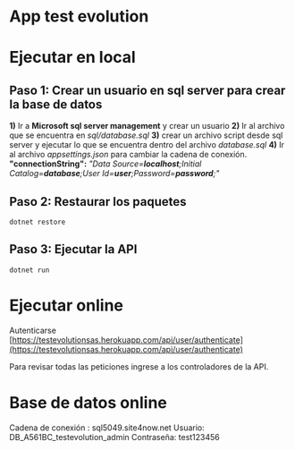 # App test evolution

# Ejecutar en local

## Paso 1:  Crear un usuario en sql server para crear la base de datos
**1)** Ir a **Microsoft sql server management** y crear un usuario
**2)** Ir al archivo que se encuentra en *sql/database.sql*
**3)** crear un archivo script desde sql server y ejecutar lo que se encuentra dentro del archivo *database.sql*
**4)** Ir al archivo *appsettings.json* para cambiar la cadena de conexión.
**"connectionString":** *"Data Source=**localhost**;Initial Catalog=**database**;User Id=**user**;Password=**password**;"*

## Paso 2: Restaurar los paquetes

```
dotnet restore
```

## Paso 3: Ejecutar la API
```
dotnet run
```
# Ejecutar online
Autenticarse
[https://testevolutionsas.herokuapp.com/api/user/authenticate](https://testevolutionsas.herokuapp.com/api/user/authenticate)

Para revisar todas las peticiones ingrese a los controladores de la API.
# Base de datos online
Cadena de conexión : sql5049.site4now.net
Usuario: DB_A561BC_testevolution_admin
Contraseña: test123456
